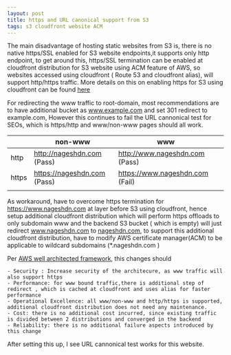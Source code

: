 ```yaml
---
layout: post
title: https and URL canonical support from S3
tags: s3 cloudfront website ACM
---
```


The main disadvantage of hosting static websites from S3 is, there is no native https/SSL enabled for S3 website endpoints,it supports only http endpoint, to get around this, https/SSL termination can be enabled at cloudfront distribution for S3 website using ACM feature of AWS, so websites accessed using cloudfront ( Route 53 and cloudfront alias), will support http/https traffic. More details on this on enabling https for S3 using cloudfront can be found  [here](https://aws.amazon.com/premiumsupport/knowledge-center/cloudfront-https-requests-s3/)

For redirecting the www traffic to root-domain, most recommendations are to have additional bucket as www.example.com and set 301 redirect to example.com, However this continues to fail the URL cannonical test for SEOs, which is https/http and www/non-www pages  should all work.
  
    


| | non-www | www  |   |
| --- | --- | --- | --- |
| http | http://nageshdn.com (Pass)| http://www.nageshdn.com (Pass)| |
| https | https://nageshdn.com (Pass) | https://www.nageshdn.com (Fail)| |
|    |   |   |  |

As workaround, have to overcome https termination for  https://www.nageshdn.com at layer before S3 using cloudfront, hence setup additional cloudfront distribution which will perform https offloads to only subdomain www and the backend S3 bucket ( which is empty) will just redirect www.nageshdn.com  to [nageshdn.com](http://nageshdn.com), to support this additional cloudfront distribution, have to modify AWS certificate manager(ACM) to be applicable to wildcard subdomains (*.nageshdn.com )

Per [AWS well architected framework](https://aws.amazon.com/architecture/well-architected/), this changes should

    - Security : Increase security of the architecure, as www traffic will also support https
    - Performance: for www bound traffic,there is additional step of redirect , which is cached at cloudfront and uses alias for faster   performance
    - Operational Excellence: all www/non-www and http/https is supported, additional cloudfront distribution does not need any maintenance.
    - Cost: there is no additional cost incurred, since existing traffic is divided between 2 distributions and converged in the backend
    - Reliability: there is no additional failure aspects introduced by this change

After setting this up, I see URL cannonical test works for this website.
